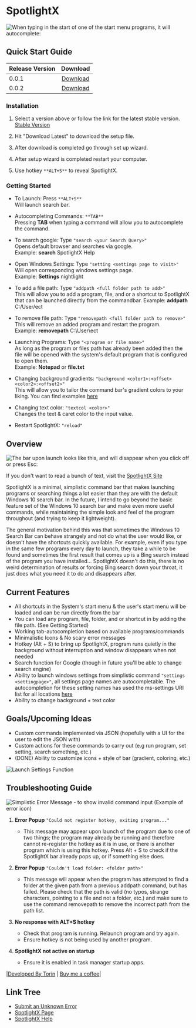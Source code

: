 # SpotlightX

![When typing in the start of one of the start menu programs, it will autocomplete:](https://i.imgur.com/CNG1lgP.gif)

## Quick Start Guide

| Release Version | Download |
| --------------- |:-------------:|
| 0.0.1           | [Download](https://github.com/TorinFelton/SpotlightX/releases/tag/V0.0.1) |
| 0.0.2           | [Download](https://github.com/TorinFelton/SpotlightX/releases/tag/V0.0.2) |


### Installation

1. Select a version above or follow the link for the latest stable version. [Stable Version](https://torinfelton.github.io/SpotlightX/)

2. Hit "Download Latest" to download the setup file.

3. After download is completed go through set up wizard.

4. After setup wizard is completed restart your computer.

5. Use hotkey ``**ALT+S**`` to reveal SpotlightX.

### Getting Started

- To Launch: Press ``**ALT+S**``  
Will launch search bar.

- Autocompleting Commands: ``**TAB**``  
Pressing **TAB** when typing a command will allow you to autocomplete the command.

- To search google: Type ``"search <your Search Query>"``  
Opens default browser and searches via google.  
Example: **search** SpotlightX Help

- Open Windows Settings: Type ``"setting <settings page to visit>"``  
Will open corresponding windows settings page.  
Example: **Settings** nightlight

- To add a file path: Type ``"addpath <full folder path to add>"``  
This will allow you to add a program, file, and or a shortcut to SpotlightX that can be launched directly from the commandbar. 
Example: **addpath** C:/User/ect

- To remove file path: Type ``"removepath <full folder path to remove>"``  
This will remove an added program and restart the program.  
Example: **removepath** C:\User\ect

- Launching Programs: Type ``"<program or file name>"``  
As long as the program or files path has already been added then the file will be opened with the system's default program that is configured to open them.  
Example: **Notepad** or **file.txt**

- Changing background gradients: ``"background <color1>:<offset><color2>:<offset2>"``  
This will allow you to tailor the command bar's gradient colors to your liking. You can find examples [here](https://torinfelton.github.io/SpotlightX/customisation.html)

- Changing text color: ``"textcol <color>"``  
Changes the text & caret color to the input value.

- Restart SpotlightX: ``"reload"``

## Overview

![The bar upon launch looks like this, and will disappear when you click off or press Esc:](https://i.imgur.com/ZsW1MnZ.png)

If you don't want to read a bunch of text, visit the [SpotlightX Site](https://torinfelton.github.io/SpotlightX/)

SpotlightX is a minimal, simplistic command bar that makes launching programs or searching things a lot easier than they are with the default Windows 10 search bar. In the future, I intend to go beyond the basic feature set of the Windows 10 search bar and make even more useful commands, while maintaining the simple look and feel of the program throughout (and trying to keep it lightweight).

The general motivation behind this was that sometimes the Windows 10 Search Bar can behave strangely and not do what the user would like, or doesn't have the shortcuts quickly available. For example, even if you type in the same few programs every day to launch, they take a while to be found and sometimes the first result that comes up is a Bing search instead of the program you have installed... SpotlightX doesn't do this, there is no weird determination of results or forcing Bing search down your throat, it just does what you need it to do and disappears after.


## Current Features

- All shortcuts in the System's start menu & the user's start menu will be loaded and can be run directly from the bar
- You can load any program, file, folder, and or shortcut in by adding the file path. (See Getting Started)
- Working tab-autocompletion based on available programs/commands
- Minimalistic Icons & No scary error messages
- Hotkey (Alt + S) to bring up SpotlightX, program runs quietly in the background without interruption and window disappears when not needed
- Search function for Google (though in future you'll be able to change search engine)
- Ability to launch windows settings from simplistic command ``"settings <settingpage>"``, all settings page names are autocompletable.
  The autocompletion for these setting names has used the ms-settings URI list for all locations [here](https://github.com/TorinFelton/SpotlightX/blob/master/CleanUI/CleanUI/config/ms-settings.txt)
- Ability to change background + text color

## Goals/Upcoming Ideas

- Custom commands implemented via JSON (hopefully with a UI for the user to edit the JSON with)
- Custom actions for these commands to carry out (e.g run program, set setting, search something, etc.)
- (DONE) Ability to customize icons + style of bar (gradient, coloring, etc.)

![Launch Settings Function](https://i.imgur.com/p7wMNS6.gif)

## Troubleshooting Guide

![Simplistic Error Message - to show invalid command input](https://i.imgur.com/TibVPGY.png) (Example of error icon)

1. **Error Popup** ``"Could not register hotkey, exiting program..."``  
    - This message may appear upon launch of the program due to one of two things; the program may already be running and therefore cannot re-register the hotkey as it is in use, or there is another program which is using this hotkey. Press Alt + S to check if the SpotlightX bar already pops up, or if something else does.

2. **Error Popup** ``"Couldn't load folder: <folder path>"``  
    - This message will appear when the program has attempted to find a folder at the given path from a previous addpath command, but has failed. Please check that the path is valid (no typos, strange characters, pointing to a file and not a folder, etc.) and make sure to use the command removepath to remove the incorrect path from the path list.

3. **No response with ALT+S hotkey**  
   - Check that program is running. Relaunch program and try again.  
    - Ensure hotkey is not being used by another program. 

4. **SpotlightX not active on startup**  
    - Ensure it is enabled in task manager startup apps.



|[Developed By Torin](https://github.com/TorinFelton/) |
[Buy me a coffee](https://buymeacoffee.com/torin)|

## Link Tree

- [Submit an Unknown Error](https://github.com/TorinFelton/SpotlightX/issues)
- [SpotlightX Page](https://torinfelton.github.io/SpotlightX/)  
- [SpotlightX Help](https://torinfelton.github.io/SpotlightX/help.html)